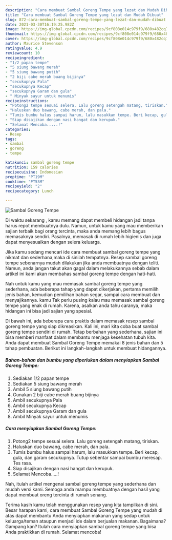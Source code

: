 ```yaml
---
description: "Cara membuat Sambal Goreng Tempe yang lezat dan Mudah Dibuat"
title: "Cara membuat Sambal Goreng Tempe yang lezat dan Mudah Dibuat"
slug: 872-cara-membuat-sambal-goreng-tempe-yang-lezat-dan-mudah-dibuat
date: 2021-03-30T16:19:25.982Z
image: https://img-global.cpcdn.com/recipes/9cf808e014c979f9/680x482cq70/sambal-goreng-tempe-foto-resep-utama.jpg
thumbnail: https://img-global.cpcdn.com/recipes/9cf808e014c979f9/680x482cq70/sambal-goreng-tempe-foto-resep-utama.jpg
cover: https://img-global.cpcdn.com/recipes/9cf808e014c979f9/680x482cq70/sambal-goreng-tempe-foto-resep-utama.jpg
author: Maurice Stevenson
ratingvalue: 4.9
reviewcount: 10
recipeingredient:
- "1/2 papan tempe"
- "5 siung bawang merah"
- "5 siung bawang putih"
- "2 biji cabe merah buang bijinya"
- "secukupnya Pala"
- "secukupnya Kecap"
- "secukupnya Garam dan gula"
- " Minyak sayur untuk menumis"
recipeinstructions:
- "Potong2 tempe sesuai selera. Lalu goreng setengah matang, tiriskan."
- "Haluskan duo bawang, cabe merah, dan pala."
- "Tumis bumbu halus sampai harum, lalu masukkan tempe. Beri kecap, gula, dan garam secukupnya. Tutup sebentar sampai bumbu meresap. Tes rasa."
- "Siap disajikan dengan nasi hangat dan kerupuk."
- "Selamat Mencoba.....!"
categories:
- Resep
tags:
- sambal
- goreng
- tempe

katakunci: sambal goreng tempe 
nutrition: 159 calories
recipecuisine: Indonesian
preptime: "PT19M"
cooktime: "PT53M"
recipeyield: "2"
recipecategory: Lunch

---
```



![Sambal Goreng Tempe](https://img-global.cpcdn.com/recipes/9cf808e014c979f9/680x482cq70/sambal-goreng-tempe-foto-resep-utama.jpg)

Di waktu  sekarang , kamu memang dapat membeli hidangan jadi tanpa harus repot membuatnya dulu. Namun, untuk kamu yang mau memberikan sajian terbaik bagi orang tercinta, maka anda memang lebih bagus memasaknya sendiri. Pasalnya, memasak di rumah lebih higienis dan juga dapat menyesuaikan dengan selera keluarga.

Jika kamu sedang mencari ide cara membuat sambal goreng tempe yang nikmat dan sederhana,maka di sinilah tempatnya. Resep sambal goreng tempe  sebenarnya mudah dilakukan jika anda membuatnya dengan teliti. Namun, anda jangan takut akan gagal dalam melakukannya 
sebab dalam artikel ini kami akan membahas sambal goreng tempe dengan hati-hati.  



Nah untuk kamu yang mau memasak sambal goreng tempe yang sederhana, ada beberapa tahap yang dapat dikerjakan, pertama memilih jenis bahan, kemudian pemilihan bahan segar, sampai cara membuat dan menyajikannya. kamu Tak perlu pusing kalau mau memasak sambal goreng tempe yang enak di rumah. Karena, asalkan anda  tahu caranya, maka hidangan ini bisa jadi sajian yang spesial.

Di bawah ini, ada beberapa cara praktis  dalam memasak resep sambal goreng tempe yang siap dikreasikan. Kali ini, mari kita coba buat sambal goreng tempe sendiri di rumah. Tetap berbahan yang sederhana, sajian ini bisa memberi manfaat dalam membantu menjaga kesehatan tubuh kita. Anda dapat membuat Sambal Goreng Tempe memakai 8 jenis bahan dan 5 tahap pembuatan. Berikut ini langkah-langkah untuk membuat hidangannya.

<!--inarticleads1-->

##### Bahan-bahan dan bumbu yang diperlukan dalam menyiapkan Sambal Goreng Tempe:

1. Sediakan 1/2 papan tempe
1. Sediakan 5 siung bawang merah
1. Ambil 5 siung bawang putih
1. Gunakan 2 biji cabe merah buang bijinya
1. Ambil secukupnya Pala
1. Ambil secukupnya Kecap
1. Ambil secukupnya Garam dan gula
1. Ambil  Minyak sayur untuk menumis




<!--inarticleads2-->

##### Cara menyiapkan Sambal Goreng Tempe:

1. Potong2 tempe sesuai selera. Lalu goreng setengah matang, tiriskan.
1. Haluskan duo bawang, cabe merah, dan pala.
1. Tumis bumbu halus sampai harum, lalu masukkan tempe. Beri kecap, gula, dan garam secukupnya. Tutup sebentar sampai bumbu meresap. Tes rasa.
1. Siap disajikan dengan nasi hangat dan kerupuk.
1. Selamat Mencoba.....!




Nah, itulah artikel mengenai  sambal goreng tempe  yang sederhana dan mudah versi kami. Semoga anda mampu membuatnya dengan hasil yang dapat membuat oreng tercinta di rumah senang. 

Terima kasih kamu telah menggunakan resep yang kita tampilkan di sini. Besar harapan kami, cara membuat  Sambal Goreng Tempe yang mudah di atas dapat membantu Anda menyiapkan makanan yang sedap untuk keluarga/teman ataupun menjadi ide dalam berjualan makanan. Bagaimana? Gampang kan? Itulah cara menyiapkan sambal goreng tempe yang bisa Anda praktikkan di rumah. Selamat mencoba!


